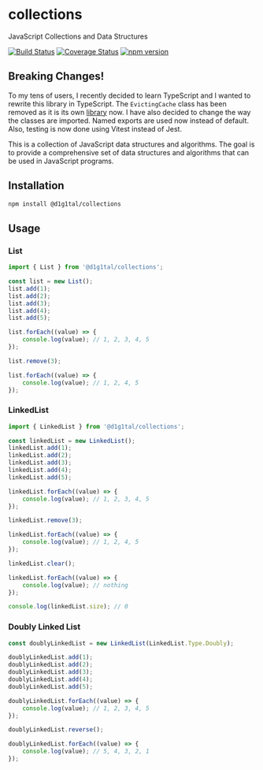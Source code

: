 # collections
JavaScript Collections and Data Structures

[![Build Status](https://travis-ci.org/d1g1tal/collections.svg?branch=master)](https://travis-ci.org/d1g1tal/collections)
[![Coverage Status](https://coveralls.io/repos/github/d1g1tal/collections/badge.svg?branch=master)](https://coveralls.io/github/d1g1tal/collections?branch=master)
[![npm version](https://badge.fury.io/js/%40d1g1tal%2Fcollections.svg)](https://badge.fury.io/js/%40d1g1tal%2Fcollections)

## Breaking Changes!
To my tens of users, I recently decided to learn TypeScript and I wanted to rewrite this library in TypeScript. The `EvictingCache` class has been removed as it is its own [library](https://github.com/D1g1talEntr0py/evicting-cache) now. I have also decided to change the way the classes are imported. Named exports are used now instead of default. Also, testing is now done using Vitest instead of Jest.

This is a collection of JavaScript data structures and algorithms. The goal is to provide a comprehensive set of data structures and algorithms that can be used in JavaScript programs.

## Installation

```bash
npm install @d1g1tal/collections
```

## Usage
### List
```javascript
import { List } from '@d1g1tal/collections';

const list = new List();
list.add(1);
list.add(2);
list.add(3);
list.add(4);
list.add(5);

list.forEach((value) => {
	console.log(value); // 1, 2, 3, 4, 5
});

list.remove(3);

list.forEach((value) => {
	console.log(value); // 1, 2, 4, 5
});

```
### LinkedList
```javascript
import { LinkedList } from '@d1g1tal/collections';

const linkedList = new LinkedList();
linkedList.add(1);
linkedList.add(2);
linkedList.add(3);
linkedList.add(4);
linkedList.add(5);

linkedList.forEach((value) => {
	console.log(value); // 1, 2, 3, 4, 5
});

linkedList.remove(3);

linkedList.forEach((value) => {
	console.log(value); // 1, 2, 4, 5
});

linkedList.clear();

linkedList.forEach((value) => {
	console.log(value); // nothing
});

console.log(linkedList.size); // 0
```

### Doubly Linked List
```javascript
const doublyLinkedList = new LinkedList(LinkedList.Type.Doubly);

doublyLinkedList.add(1);
doublyLinkedList.add(2);
doublyLinkedList.add(3);
doublyLinkedList.add(4);
doublyLinkedList.add(5);

doublyLinkedList.forEach((value) => {
	console.log(value); // 1, 2, 3, 4, 5
});

doublyLinkedList.reverse();

doublyLinkedList.forEach((value) => {
	console.log(value); // 5, 4, 3, 2, 1
});
```
